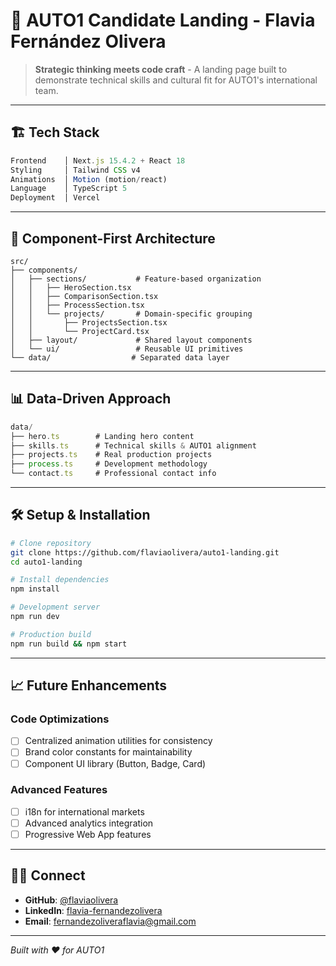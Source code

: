 # 🚗 AUTO1 Candidate Landing - Flavia Fernández Olivera

> **Strategic thinking meets code craft** - A landing page built to demonstrate technical skills and cultural fit for AUTO1's international team.

---

## 🏗️ **Tech Stack**
```typescript
Frontend    │ Next.js 15.4.2 + React 18
Styling     │ Tailwind CSS v4
Animations  │ Motion (motion/react)
Language    │ TypeScript 5
Deployment  │ Vercel
```

---

## 🎯 **Component-First Architecture**
```
src/
├── components/
│   ├── sections/           # Feature-based organization
│   │   ├── HeroSection.tsx
│   │   ├── ComparisonSection.tsx
│   │   ├── ProcessSection.tsx
│   │   └── projects/       # Domain-specific grouping
│   │       ├── ProjectsSection.tsx
│   │       └── ProjectCard.tsx
│   ├── layout/             # Shared layout components
│   └── ui/                 # Reusable UI primitives
└── data/                  # Separated data layer
```

---

## 📊 **Data-Driven Approach**
```typescript
data/
├── hero.ts        # Landing hero content
├── skills.ts      # Technical skills & AUTO1 alignment  
├── projects.ts    # Real production projects
├── process.ts     # Development methodology
└── contact.ts     # Professional contact info
```

---

## 🛠️ **Setup & Installation**

```bash
# Clone repository
git clone https://github.com/flaviaolivera/auto1-landing.git
cd auto1-landing

# Install dependencies
npm install

# Development server
npm run dev

# Production build
npm run build && npm start
```

---

## 📈 **Future Enhancements**

### **Code Optimizations**

 - [ ] Centralized animation utilities for consistency
 - [ ] Brand color constants for maintainability
 - [ ] Component UI library (Button, Badge, Card)

### **Advanced Features**  
- [ ] i18n for international markets
- [ ] Advanced analytics integration
- [ ] Progressive Web App features

---

## 👩‍💻 **Connect**
- **GitHub**: [@flaviaolivera](https://github.com/flaviaolivera)
- **LinkedIn**: [flavia-fernandezolivera](https://linkedin.com/in/flavia-fernandezolivera)
- **Email**: fernandezoliveraflavia@gmail.com

---

*Built with ❤️ for AUTO1*